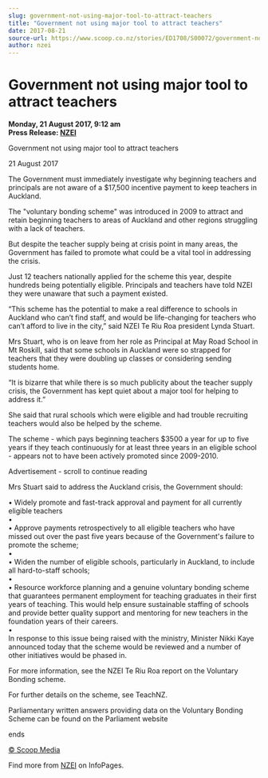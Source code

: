 ```yaml
---
slug: government-not-using-major-tool-to-attract-teachers
title: "Government not using major tool to attract teachers"
date: 2017-08-21
source-url: https://www.scoop.co.nz/stories/ED1708/S00072/government-not-using-major-tool-to-attract-teachers.htm
author: nzei
---
```

Government not using major tool to attract teachers
===================================================

**Monday, 21 August 2017, 9:12 am**  
**Press Release: [NZEI](https://info.scoop.co.nz/NZEI)**

Government not using major tool to attract teachers

21 August 2017

The Government must immediately investigate why beginning teachers and principals are not aware of a $17,500 incentive payment to keep teachers in Auckland.

The "voluntary bonding scheme" was introduced in 2009 to attract and retain beginning teachers to areas of Auckland and other regions struggling with a lack of teachers.

But despite the teacher supply being at crisis point in many areas, the Government has failed to promote what could be a vital tool in addressing the crisis.

Just 12 teachers nationally applied for the scheme this year, despite hundreds being potentially eligible. Principals and teachers have told NZEI they were unaware that such a payment existed.

“This scheme has the potential to make a real difference to schools in Auckland who can’t find staff, and would be life-changing for teachers who can’t afford to live in the city,” said NZEI Te Riu Roa president Lynda Stuart.

Mrs Stuart, who is on leave from her role as Principal at May Road School in Mt Roskill, said that some schools in Auckland were so strapped for teachers that they were doubling up classes or considering sending students home.

“It is bizarre that while there is so much publicity about the teacher supply crisis, the Government has kept quiet about a major tool for helping to address it.”

She said that rural schools which were eligible and had trouble recruiting teachers would also be helped by the scheme.

The scheme - which pays beginning teachers $3500 a year for up to five years if they teach continuously for at least three years in an eligible school - appears not to have been actively promoted since 2009-2010.

Advertisement - scroll to continue reading





Mrs Stuart said to address the Auckland crisis, the Government should:

• Widely promote and fast-track approval and payment for all currently eligible teachers  
•  
• Approve payments retrospectively to all eligible teachers who have missed out over the past five years because of the Government's failure to promote the scheme;  
•  
• Widen the number of eligible schools, particularly in Auckland, to include all hard-to-staff schools;  
•  
• Resource workforce planning and a genuine voluntary bonding scheme that guarantees permanent employment for teaching graduates in their first years of teaching. This would help ensure sustainable staffing of schools and provide better quality support and mentoring for new teachers in the foundation years of their careers.  
•  
In response to this issue being raised with the ministry, Minister Nikki Kaye announced today that the scheme would be reviewed and a number of other initiatives would be phased in.

For more information, see the NZEI Te Riu Roa report on the Voluntary Bonding scheme.

For further details on the scheme, see TeachNZ.

Parliamentary written answers providing data on the Voluntary Bonding Scheme can be found on the Parliament website

  
ends

[© Scoop Media](http://www.scoop.co.nz/about/terms.html)

Find more from [NZEI](https://info.scoop.co.nz/NZEI) on InfoPages.